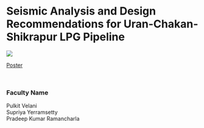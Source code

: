 # Seismic Analysis and Design Recommendations for Uran-Chakan-Shikrapur LPG Pipeline

![](https://i.imgur.com/tVpwWMF.png)

[Poster](07.%20Seismic%20Analysis%20and%20Design%20Recommendations%20for%20Uran-Chakan-Shikrapur%20LPG%20Pipeline.pdf)

<br>


### Faculty Name

Pulkit Velani<br>
Supriya Yerramsetty<br>
Pradeep Kumar Ramancharla
